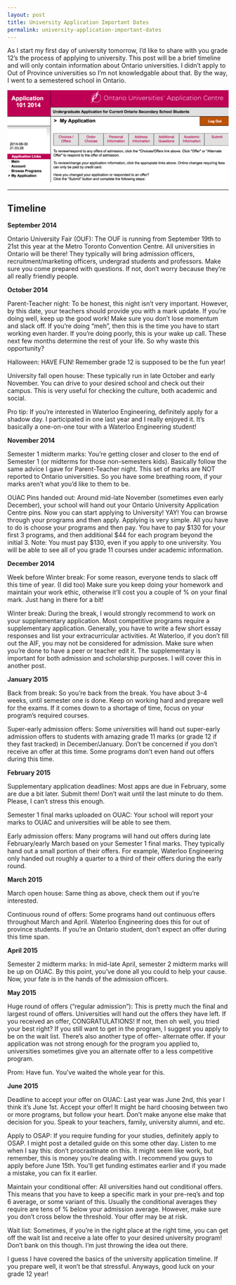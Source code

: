 ```yaml
---
layout: post
title: University Application Important Dates
permalink: university-application-important-dates
---
```


As I start my first day of university tomorrow, I’d like to share with you grade 12’s the process of applying to university. This post will be a brief timeline and will only contain information about Ontario universities. I didn’t apply to Out of Province universities so I’m not knowledgable about that. By the way, I went to a semestered school in Ontario.

![university application](/assets/ouac.png)

<!--more-->

---

## Timeline

**September 2014**

Ontario University Fair (OUF): The OUF is running from September 19th to 21st this year at the Metro Toronto Convention Centre. All universities in Ontario will be there! They typically will bring admission officers, recruitment/marketing officers, undergrad students and professors. Make sure you come prepared with questions. If not, don’t worry because they’re all really friendly people.


**October 2014**

Parent-Teacher night: To be honest, this night isn’t very important. However, by this date, your teachers should provide you with a mark update. If you’re doing well, keep up the good work! Make sure you don’t lose momentum and slack off. If you’re doing “meh”, then this is the time you have to start working even harder. If you’re doing poorly, this is your wake up call. These next few months determine the rest of your life. So why waste this opportunity?

Halloween: HAVE FUN! Remember grade 12 is supposed to be the fun year!

University fall open house: These typically run in late October and early November. You can drive to your desired school and check out their campus. This is very useful for checking the culture, both academic and social.

Pro tip: If you’re interested in Waterloo Engineering, definitely apply for a shadow day. I participated in one last year and I really enjoyed it. It’s basically a one-on-one tour with a Waterloo Engineering student!

**November 2014**

Semester 1 midterm marks: You’re getting closer and closer to the end of Semester 1 (or midterms for those non-semesters kids). Basically follow the same advice I gave for Parent-Teacher night. This set of marks are NOT reported to Ontario universities. So you have some breathing room, if your marks aren’t what you’d like to them to be.

OUAC Pins handed out: Around mid-late November (sometimes even early December), your school will hand out your Ontario University Application Centre pins. Now you can start applying to University! YAY! You can browse through your programs and then apply. Applying is very simple. All you have to do is choose your programs and then pay. You have to pay $130 for your first 3 programs, and then additional $44 for each program beyond the initial 3. Note: You must pay $130, even if you apply to one university. You will be able to see all of you grade 11 courses under academic information.

**December 2014**

Week before Winter break: For some reason, everyone tends to slack off this time of year. (I did too) Make sure you keep doing your homework and maintain your work ethic, otherwise it’ll cost you a couple of % on your final mark. Just hang in there for a bit!

Winter break: During the break, I would strongly recommend to work on your supplementary application. Most competitive programs require a supplementary application. Generally, you have to write a few short essay responses and list your extracurricular activities. At Waterloo, if you don’t fill out the AIF, you may not be considered for admission. Make sure when you’re done to have a peer or teacher edit it. The supplementary is important for both admission and scholarship purposes. I will cover this in another post.

**January 2015**

Back from break: So you’re back from the break. You have about 3-4 weeks, until semester one is done. Keep on working hard and prepare well for the exams. If it comes down to a shortage of time, focus on your program’s required courses.

Super-early admission offers: Some universities will hand out super-early admission offers to students with amazing grade 11 marks (or grade 12 if they fast tracked) in December/January. Don’t be concerned if you don’t receive an offer at this time. Some programs don’t even hand out offers during this time.

**February 2015**

Supplementary application deadlines: Most apps are due in February, some are due a bit later. Submit them! Don’t wait until the last minute to do them. Please, I can’t stress this enough.

Semester 1 final marks uploaded on OUAC: Your school will report your marks to OUAC and universities will be able to see them.

Early admission offers: Many programs will hand out offers during late February/early March based on your Semester 1 final marks. They typically hand out a small portion of their offers. For example, Waterloo Engineering only handed out roughly a quarter to a third of their offers during the early round.

**March 2015**

March open house: Same thing as above, check them out if you’re interested.

Continuous round of offers: Some programs hand out continuous offers throughout March and April. Waterloo Engineering does this for out of province students. If you’re an Ontario student, don’t expect an offer during this time span.

**April 2015**

Semester 2 midterm marks: In mid-late April, semester 2 midterm marks will be up on OUAC. By this point, you’ve done all you could to help your cause. Now, your fate is in the hands of the admission officers.

**May 2015**

Huge round of offers (“regular admission”): This is pretty much the final and largest round of offers. Universities will hand out the offers they have left. If you received an offer, CONGRATULATIONS! If not, then oh well, you tried your best right? If you still want to get in the program, I suggest you apply to be on the wait list. There’s also another type of offer- alternate offer. If your application was not strong enough for the program you applied to, universities sometimes give you an alternate offer to a less competitive program.

Prom: Have fun. You’ve waited the whole year for this.

**June 2015**

Deadline to accept your offer on OUAC: Last year was June 2nd, this year I think it’s June 1st. Accept your offer! It might be hard choosing between two or more programs, but follow your heart. Don’t make anyone else make that decision for you. Speak to your teachers, family, university alumni, and etc.

Apply to OSAP: If you require funding for your studies, definitely apply to OSAP. I might post a detailed guide on this some other day. Listen to me when I say this: don’t procrastinate on this. It might seem like work, but remember, this is money you’re dealing with. I recommend you guys to apply before June 15th. You’ll get funding estimates earlier and if you made a mistake, you can fix it earlier.

Maintain your conditional offer: All universities hand out conditional offers. This means that you have to keep a specific mark in your pre-req’s and top 6 average, or some variant of this. Usually the conditional averages they require are tens of % below your admission average. However, make sure you don’t cross below the threshold. Your offer may be at risk.

Wait list: Sometimes, if you’re in the right place at the right time, you can get off the wait list and receive a late offer to your desired university program! Don’t bank on this though. I’m just throwing the idea out there.

I guess I have covered the basics of the university application timeline. If you prepare well, it won’t be that stressful. Anyways, good luck on your grade 12 year!
